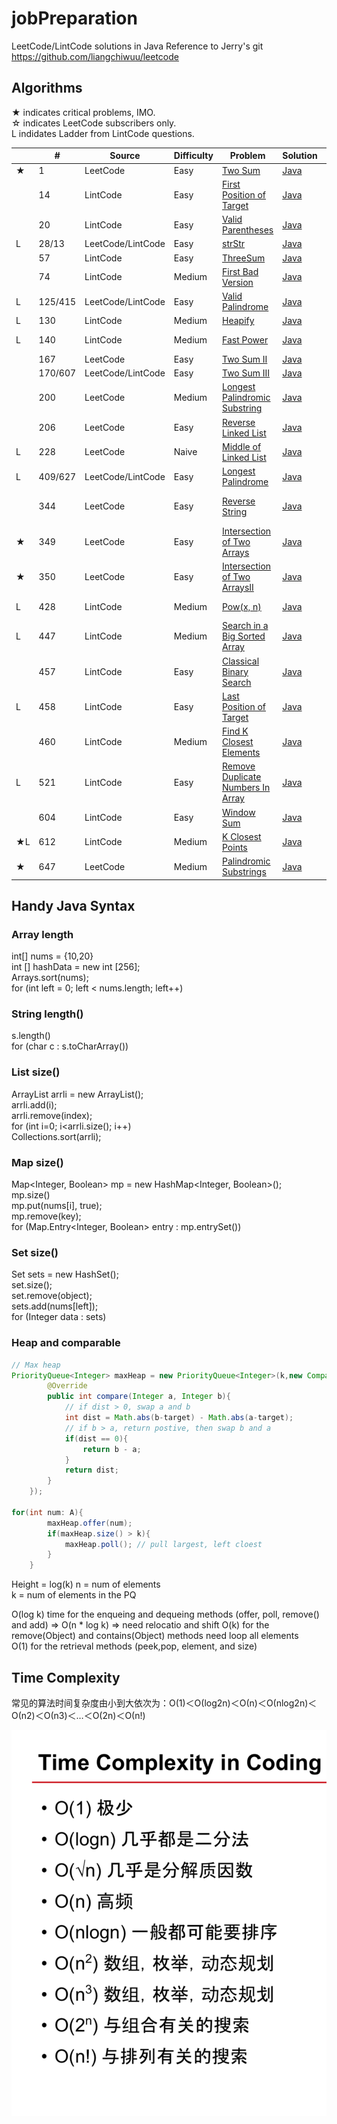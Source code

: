 # jobPreparation
LeetCode/LintCode solutions in Java
Reference to Jerry's git https://github.com/liangchiwuu/leetcode

## Algorithms

★ indicates critical problems, IMO.  
☆ indicates LeetCode subscribers only.  
L indidates Ladder from LintCode questions.  

| |#|Source|Difficulty|Problem|Solution|Tag| 
|-|-|-|----------|-------|--------|---|
|★|1|LeetCode|Easy|[Two Sum](https://leetcode.com/problems/two-sum/)|[Java](./algorithms/TwoSum.java)|Hash|
||14|LintCode|Easy|[First Position of Target ](https://www.lintcode.com/en/problem/first-position-of-target/)|[Java](./algorithms/FirstPositionOfTarget.java)|Binary Search|
||20|LintCode|Easy|[Valid Parentheses](https://leetcode.com/problems/valid-parentheses/description/)|[Java](./algorithms/ValidParentheses.java)|String, Stack|
|L|28/13|LeetCode/LintCode|Easy|[strStr](https://leetcode.com/problems/implement-strstr/description/)|[Java](./algorithms/strStr.java)|String|
||57|LintCode|Easy|[ThreeSum](https://www.lintcode.com/problem/3sum/description)|[Java](./algorithms/ThreeSum.java)|Two Pointer|
||74|LintCode|Medium|[First Bad Version](https://www.lintcode.com/en/problem/first-bad-version/)|[Java](./algorithms/FirstBadVersion.java)|Binary Search|
|L|125/415|LeetCode/LintCode|Easy|[Valid Palindrome](https://leetcode.com/problems/valid-palindrome/description/)|[Java](./algorithms/ValidPalindrome.java)|Two Pointers|
|L|130|LintCode|Medium|[Heapify](https://www.lintcode.com/problem/heapify/description)|[Java](./algorithms/Heapify.java)|Heap|
|L|140|LintCode|Medium|[Fast Power](https://www.lintcode.com/en/problem/fast-power/)|[Java](./algorithms/FastPower.java)|Binary Search|
||167|LeetCode|Easy|[Two Sum II](https://leetcode.com/problems/two-sum-ii-input-array-is-sorted/description/)|[Java](./algorithms/TwoSumII.java)|Two Pointers|
||170/607|LeetCode/LintCode|Easy|[Two Sum III](https://www.lintcode.com/en/problem/two-sum-iii-data-structure-design/)|[Java](./algorithms/TwoSumIII.java)|Two Pointers|
||200|LeetCode|Medium|[Longest Palindromic Substring](https://www.lintcode.com/problem/longest-palindromic-substring/description)|[Java](./algorithms/PalindromicSubstrings.java)|String, Dynamic Programming|
||206|LeetCode|Easy|[Reverse Linked List](https://leetcode.com/problems/reverse-linked-list/description/)|[Java](./algorithms/reverseList.java)| Pointers|
|L|228|LeetCode|Naive|[Middle of Linked List](https://www.lintcode.com/problem/middle-of-linked-list/description)|[Java](./algorithms/MiddleOfLinkedList.java)|Two Pointers|
|L|409/627|LeetCode/LintCode|Easy|[Longest Palindrome](https://www.lintcode.com/en/problem/longest-palindrome/)|[Java](./algorithms/LongestPalindrome.java)|Hash|
||344|LeetCode|Easy|[Reverse String](https://leetcode.com/problems/reverse-string/description/)|[Java](./algorithms/ReverseString.java)|Two Pointers, String|
|★|349|LeetCode|Easy|[Intersection of Two Arrays](https://leetcode.com/problems/intersection-of-two-arrays/description/)|[Java](./algorithms/IntersectionOfTwoArrays.java)|Two Pointers, Set|
|★|350|LeetCode|Easy|[Intersection of Two ArraysII](https://leetcode.com/problems/intersection-of-two-arrays-ii/description/)|[Java](./algorithms/IntersectionOfTwoArraysII.java)|Two Pointers, Set|
|L|428|LintCode|Medium|[Pow(x, n)](https://www.lintcode.com/en/problem/powx-n/)|[Java](./algorithms/Powx-n.java)|Binary Search|
|L|447|LintCode|Medium|[Search in a Big Sorted Array](https://www.lintcode.com/en/problem/search-in-a-big-sorted-array/)|[Java](./algorithms/SearchInABigSortedArray.java)|Binary Search|
||457|LintCode|Easy|[Classical Binary Search](https://www.lintcode.com/en/problem/classical-binary-search/)|[Java](./algorithms/ClassicalBinarySearch.java)|Binary Search|
|L|458|LintCode|Easy|[Last Position of Target](https://www.lintcode.com/en/problem/last-position-of-target/)|[Java](./algorithms/LastPositionOfTarget.java)|Binary Search|
||460|LintCode|Medium|[Find K Closest Elements](https://www.lintcode.com/problem/find-k-closest-elements/description)|[Java](./algorithms/findkClosestElements.java)|Heap|
|L|521|LintCode|Easy|[Remove Duplicate Numbers In Array](https://www.lintcode.com/problem/remove-duplicate-numbers-in-array/description)|[Java](./algorithms/RemoveDuplicateNumbersInArray.java)|Set, Sort|
||604|LintCode|Easy|[Window Sum](https://www.lintcode.com/problem/window-sum/description)|[Java](./algorithms/WindowSum.java)|Two Pointers|
|★L|612|LintCode|Medium|[K Closest Points](https://www.lintcode.com/en/old/problem/k-closest-points/)|[Java](./algorithms/KClosestPoints.java)|Priority Queue|
|★|647|LeetCode|Medium|[Palindromic Substrings](https://leetcode.com/problems/palindromic-substrings/description/)|[Java](./algorithms/PalindromicSubstrings.java)|Two Pointers, DP|
## Handy Java Syntax

### Array length  
int[] nums = {10,20}  
int [] hashData = new int [256];  
Arrays.sort(nums);  
for (int left = 0; left < nums.length; left++)  

### String length()  
s.length()  
for (char c : s.toCharArray())  
  
### List size()  
ArrayList<Integer> arrli = new ArrayList<Integer>();  
arrli.add(i);  
arrli.remove(index);  
for (int i=0; i<arrli.size(); i++)  
Collections.sort(arrli);  

### Map size()  
Map<Integer, Boolean> mp = new HashMap<Integer, Boolean>();  
mp.size()  
mp.put(nums[i], true);   
mp.remove(key);  
for (Map.Entry<Integer, Boolean> entry : mp.entrySet())  

### Set size()  
Set <Integer> sets = new HashSet<Integer>();  
set.size();  
set.remove(object);  
sets.add(nums[left]);   
for (Integer data : sets)  

### Heap and comparable
```java 
// Max heap
PriorityQueue<Integer> maxHeap = new PriorityQueue<Integer>(k,new Comparator<Integer>(){
        @Override
        public int compare(Integer a, Integer b){
            // if dist > 0, swap a and b
            int dist = Math.abs(b-target) - Math.abs(a-target);
            // if b > a, return postive, then swap b and a
            if(dist == 0){
                return b - a;
            }
            return dist;
        }
    });

for(int num: A){
        maxHeap.offer(num);
        if(maxHeap.size() > k){
            maxHeap.poll(); // pull largest, left cloest  
        }
    }
```
Height = log(k)
n = num of elements  
k = num of elements in the PQ   

O(log k) time for the enqueing and dequeing methods (offer, poll, remove() and add) => O(n * log k)  => need relocatio and shift
O(k) for the remove(Object) and contains(Object) methods need loop all elements    
O(1) for the retrieval methods (peek,pop, element, and size)  

## Time Complexity

常见的算法时间复杂度由小到大依次为：Ο(1)＜Ο(log2n)＜Ο(n)＜Ο(nlog2n)＜Ο(n2)＜Ο(n3)＜…＜Ο(2n)＜Ο(n!)


![Screenshot](timeComplexity.png)